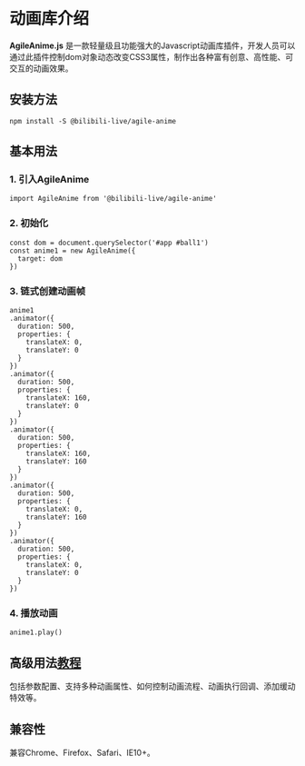 # 动画库介绍

**AgileAnime.js** 是一款轻量级且功能强大的Javascript动画库插件，开发人员可以通过此插件控制dom对象动态改变CSS3属性，制作出各种富有创意、高性能、可交互的动画效果。

## 安装方法
```
npm install -S @bilibili-live/agile-anime
```

## 基本用法
### 1. 引入AgileAnime
```
import AgileAnime from '@bilibili-live/agile-anime'
```
### 2. 初始化
```
const dom = document.querySelector('#app #ball1')
const anime1 = new AgileAnime({
  target: dom
})
```
### 3. 链式创建动画帧
```
anime1
.animator({
  duration: 500,
  properties: {
    translateX: 0,
    translateY: 0
  }
})
.animator({
  duration: 500,
  properties: {
    translateX: 160,
    translateY: 0
  }
})
.animator({
  duration: 500,
  properties: {
    translateX: 160,
    translateY: 160
  }
})
.animator({
  duration: 500,
  properties: {
    translateX: 0,
    translateY: 160
  }
})
.animator({
  duration: 500,
  properties: {
    translateX: 0,
    translateY: 0
  }
})
```
### 4. 播放动画
```
anime1.play()
```

## 高级用法[教程](http://holy-grail.bilibili.co/holy-book/#/anime/agile-anime/anime-intro)
包括参数配置、支持多种动画属性、如何控制动画流程、动画执行回调、添加缓动特效等。

## 兼容性
兼容Chrome、Firefox、Safari、IE10+。
